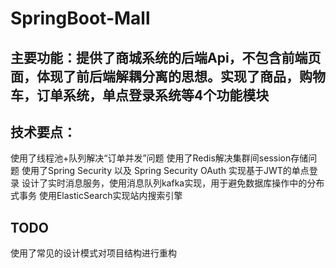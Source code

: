 # SpringBoot-Mall


## 主要功能：提供了商城系统的后端Api，不包含前端页面，体现了前后端解耦分离的思想。实现了商品，购物车，订单系统，单点登录系统等4个功能模块
## 技术要点：
使用了线程池+队列解决“订单并发”问题
使用了Redis解决集群间session存储问题
使用了Spring Security 以及 Spring Security OAuth 实现基于JWT的单点登录
设计了实时消息服务，使用消息队列kafka实现，用于避免数据库操作中的分布式事务 
使用ElasticSearch实现站内搜索引擎

## TODO
使用了常见的设计模式对项目结构进行重构
